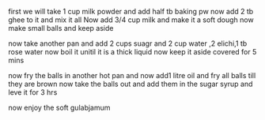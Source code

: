 first we will take 1 cup milk powder and add half tb baking pw
now add 2 tb ghee to it and mix it all
Now add 3/4 cup milk and make it a soft dough
now make small balls and keep aside

now take another pan and add 2 cups suagr
and 2 cup water ,2 elichi,1 tb rose water
now boil it unitil it is a thick liquid 
now keep it aside covered for 5 mins

now fry the balls in another hot pan
and now add1 litre oil and fry all balls till they are brown
now take the balls out and add them in the sugar syrup and leve it for 3 hrs

now enjoy the soft gulabjamum